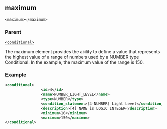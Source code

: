 ## maximum

`<maximum></maximum>`


### Parent

[`<conditional>`][1]


The maximum element provides the ability to define a value that represents the highest value of a range of numbers used by a NUMBER type Conditional.  In the example, the maximum value of the range is 150.

### Example


```xml
<conditional>
				<id>4</id>
				<name>NUMBER_LIGHT_LEVEL</name>
				<type>NUMBER</type>
				<condition_statement>[4-NUMBER] Light Level</condition_statement>
				<description>[4] NAME is LOGIC INTEGER</description>
				<minimum>10</minimum>
				<maximum>150</maximum>
</conditional>
```

[1]:	https://snap-one.github.io/docs-driverworks-xml/#conditionals-xml-conditional